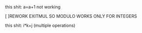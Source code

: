 this shit:
a=a+1 not working

[ ]REWORK EXITMUL SO MODULO WORKS ONLY FOR INTEGERS

this shit:
i*k+j (multiple operations)
